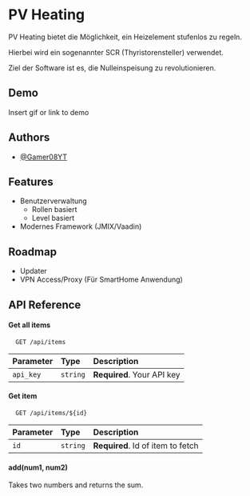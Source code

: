 
# PV Heating

PV Heating bietet die Möglichkeit, ein Heizelement stufenlos zu regeln.

Hierbei wird ein sogenannter SCR (Thyristorensteller) verwendet.

Ziel der Software ist es, die Nulleinspeisung zu revolutionieren.




## Demo

Insert gif or link to demo


## Authors

- [@Gamer08YT](https://www.github.com/Gamer08YT)


## Features

- Benutzerverwaltung
    - Rollen basiert
    - Level basiert
- Modernes Framework (JMIX/Vaadin)


## Roadmap

- Updater
- VPN Access/Proxy (Für SmartHome Anwendung)

## API Reference

#### Get all items

```http
  GET /api/items
```

| Parameter | Type     | Description                |
| :-------- | :------- | :------------------------- |
| `api_key` | `string` | **Required**. Your API key |

#### Get item

```http
  GET /api/items/${id}
```

| Parameter | Type     | Description                       |
| :-------- | :------- | :-------------------------------- |
| `id`      | `string` | **Required**. Id of item to fetch |

#### add(num1, num2)

Takes two numbers and returns the sum.

